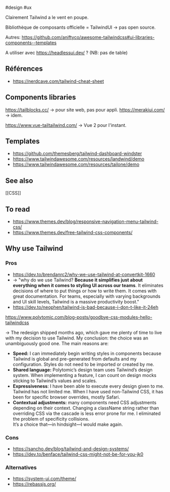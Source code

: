 #design #ux

Clairement Tailwind a le vent en poupe.

Bibliothèque de composants officielle = TailwindUI -> pas open source.

Autres: https://github.com/aniftyco/awesome-tailwindcss#ui-libraries-components--templates

A utiliser avec https://headlessui.dev/ ? (NB: pas de table)

## Références
- https://nerdcave.com/tailwind-cheat-sheet

## Components libraries
https://tailblocks.cc/ -> pour site web, pas pour appli.
https://merakiui.com/ -> idem.

https://www.vue-tailtailwind.com/ -> Vue 2 pour l'instant.

## Templates
- https://github.com/themesberg/tailwind-dashboard-windster
- https://www.tailwindawesome.com/resources/landwind/demo
- https://www.tailwindawesome.com/resources/tailone/demo


## See also
[[CSS]]

## To read
- https://www.themes.dev/blog/responsive-navigation-menu-tailwind-css/
- https://www.themes.dev/free-tailwind-css-components/

## Why use Tailwind
### Pros
- https://dev.to/brendanrc2/why-we-use-tailwind-at-convertkit-1660
- -> "why do we use Tailwind? **Because it simplifies just about everything when it comes to styling UI across our teams**. It eliminates decisions of where to put things or how to write them. It comes with great documentation. For teams, especially with varying backgrounds and UI skill levels, Tailwind is a massive productivity boost."
- https://dev.to/neophen/tailwind-is-bad-because-i-don-t-like-it-24eh

https://www.polytomic.com/blog-posts/goodbye-css-modules-hello-tailwindcss

-> The redesign shipped months ago, which gave me plenty of time to live with my decision to use Tailwind. My conclusion: the choice was an unambiguously good one. The main reasons are: 

-   **Speed:** I can immediately begin writing styles in components because Tailwind is global and pre-generated from defaults and my configuration. Styles do not need to be imported or created by me.
-   **Shared language:** Polytomic’s design team uses Tailwind’s design system. When implementing a feature, I can count on design mocks sticking to Tailwind’s values and scales.
-   **Expressiveness**: I have been able to execute every design given to me. Tailwind has not limited me. When I have used non-Tailwind CSS, it has been for specific browser overrides, mostly Safari.  
-   **Contextual adjustments:** many components need CSS adjustments depending on their context. Changing a className string rather than overriding CSS via the cascade is less error prone for me. I eliminated the problem of specificity collisions.  
It’s a choice that—in hindsight—I would make again.

### Cons
- https://sancho.dev/blog/tailwind-and-design-systems/
- https://dev.to/benface/tailwind-css-might-not-be-for-you-jk0

### Alternatives
- https://system-ui.com/theme/
- https://rebassjs.org/

